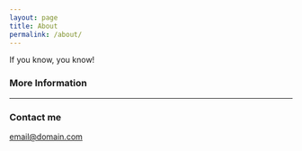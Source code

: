 ```yaml
---
layout: page
title: About
permalink: /about/
---
```


If you know, you know!

### More Information

*******

### Contact me

[email@domain.com](mailto:email@domain.com)
